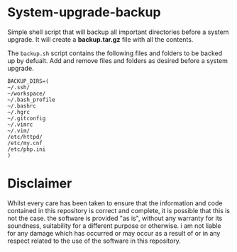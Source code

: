 # System-upgrade-backup
Simple shell script that will backup all important directories before a system upgrade. It will create a **backup.tar.gz** file with all the contents.

The `backup.sh` script contains the following files and folders to be backed up by defualt. Add and remove files and folders as desired before a system upgrade.

```
BACKUP_DIRS=(
~/.ssh/
~/workspace/
~/.bash_profile
~/.bashrc
~/.hgrc
~/.gitconfig
~/.vimrc
~/.vim/
/etc/httpd/
/etc/my.cnf
/etc/php.ini
)
```

# Disclaimer

Whilst every care has been taken to ensure that the information and code contained in this repository is correct and complete, it is possible that this is not the case. the software is provided "as is", without any warranty for its soundness, suitability for a different purpose or otherwise. i am not liable for any damage which has occurred or may occur as a result of or in any respect related to the use of the software in this repository. 
